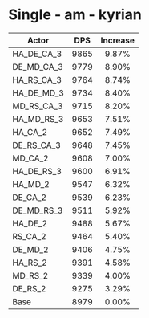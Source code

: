 # Single - am - kyrian
| Actor | DPS | Increase |
|---|:---:|:---:|
|HA_DE_CA_3|9865|9.87%|
|DE_MD_CA_3|9779|8.90%|
|HA_RS_CA_3|9764|8.74%|
|HA_DE_MD_3|9734|8.40%|
|MD_RS_CA_3|9715|8.20%|
|HA_MD_RS_3|9653|7.51%|
|HA_CA_2|9652|7.49%|
|DE_RS_CA_3|9648|7.45%|
|MD_CA_2|9608|7.00%|
|HA_DE_RS_3|9600|6.91%|
|HA_MD_2|9547|6.32%|
|DE_CA_2|9539|6.23%|
|DE_MD_RS_3|9511|5.92%|
|HA_DE_2|9488|5.67%|
|RS_CA_2|9464|5.40%|
|DE_MD_2|9406|4.75%|
|HA_RS_2|9391|4.58%|
|MD_RS_2|9339|4.00%|
|DE_RS_2|9275|3.29%|
|Base|8979|0.00%|
